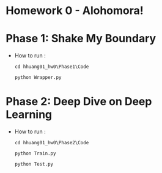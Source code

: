 # Homework 0 - Alohomora!

# Phase 1: Shake My Boundary

- How to run :

    ```
    cd hhuang01_hw0\Phase1\Code
    ```
    ```
    python Wrapper.py
    ```

# Phase 2: Deep Dive on Deep Learning

- How to run :

    ```
    cd hhuang01_hw0\Phase2\Code
    ```
    ```
    python Train.py
    ```
    ```
    python Test.py
    ```